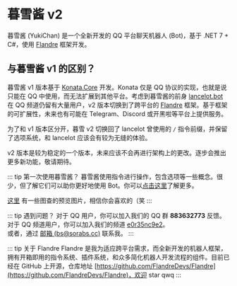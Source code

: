 # 暮雪酱 v2

暮雪酱 (YukiChan) 是一个全新开发的 QQ 平台聊天机器人 (Bot)，基于 .NET 7 + C#，使用 [Flandre](https://github.com/FlandreDevs/Flandre) 框架开发。

## 与暮雪酱 v1 的区别？
暮雪酱 v1 版本基于 [Konata.Core](https://github.com/KonataDev/Konata.Core) 开发。Konata 仅是 QQ 协议的实现，也就是说只能在 QQ 中使用，而无法扩展到其他平台。考虑到暮雪酱的前身 [lancelot.bot](/lancelot/) 在 QQ 频道仍留有大量用户，v2 版本切换到了跨平台的 [Flandre](https://github.com/FlandreDevs/Flandre) 框架。基于框架的可扩展性，未来也有可能在 Telegram、Discord 或开黑啦等平台上提供服务。

为了和 v1 版本区分开，暮雪 v2 切换回了 lancelot 曾使用的 `/` 指令前缀，并保留了选项系统，和 lancelot 应该会有较为无缝的体验。

v2 版本是较为稳定的一个版本，未来应该不会再进行架构上的更改。逐步会推出更多新功能，敬请期待。

::: tip 第一次使用暮雪酱？
暮雪酱使用指令进行操作，包含选项等一些概念。很少，但了解它们可以助你更好地使用 Bot。你可以[点击这里](./intro.md)了解更多。

[这里](./gallery.md) 有一些图查的预览图片，相信你会喜欢的（笑
:::

::: tip 遇到问题？
对于 QQ 用户，你可以加入我们的 QQ 群 **883632773** 反馈。  
对于 QQ 频道用户，你可以加入我们的频道 [e0r35nc9e2](https://qun.qq.com/qqweb/qunpro/share?_wv=3&_wwv=128&appChannel=share&inviteCode=11UIUD&businessType=9&from=246610&biz=ka)。  
或者，通过 [邮箱 (bs@sorabs.cc)](mailto:bs@sorabs.cc) 联系我。
:::

::: tip 关于 Flandre
Flandre 是我为适应跨平台需求，而全新开发的机器人框架，拥有开箱即用的指令系统、插件系统，和众多简化机器人开发流程的组件。目前已经在 GitHub 上开源，仓库地址 [https://github.com/FlandreDevs/Flandre](https://github.com/FlandreDevs/Flandre)，欢迎 star qwq
:::
